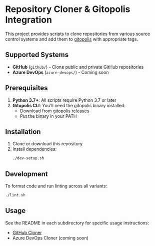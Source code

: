 # Repository Cloner & Gitopolis Integration

This project provides scripts to clone repositories from various source control systems and add them to [gitopolis](https://github.com/rustworkshop/gitopolis) with appropriate tags.

## Supported Systems

- **GitHub** (`github/`) - Clone public and private GitHub repositories
- **Azure DevOps** (`azure-devops/`) - Coming soon

## Prerequisites

1. **Python 3.7+**: All scripts require Python 3.7 or later
2. **Gitopolis CLI**: You'll need the gitopolis binary installed:
   - Download from [gitopolis releases](https://github.com/rustworkshop/gitopolis/releases)
   - Put the binary in your PATH

## Installation

1. Clone or download this repository
2. Install dependencies:
   ```bash
   ./dev-setup.sh
   ```

## Development

To format code and run linting across all variants:
```bash
./lint.sh
```

## Usage

See the README in each subdirectory for specific usage instructions:

- [GitHub Cloner](github/README.md)
- Azure DevOps Cloner (coming soon)
